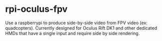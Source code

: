 # rpi-oculus-fpv

Use a raspberrypi to produce side-by-side video from FPV video (ex: quadcopters). Currently designed for Oculus Rift DK1 and other dedicated HMDs that have a single input and require side by side rendering.
